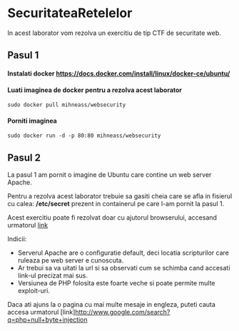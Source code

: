 # SecuritateaRetelelor

In acest laborator vom rezolva un exercitiu de tip CTF de securitate web.

## Pasul 1
#### Instalati docker https://docs.docker.com/install/linux/docker-ce/ubuntu/
#### Luati imaginea de docker pentru a rezolva acest laborator
```
sudo docker pull mihneass/websecurity
```
#### Porniti imaginea
```
sudo docker run -d -p 80:80 mihneass/websecurity
```

## Pasul 2
La pasul 1 am pornit o imagine de Ubuntu care contine un web server Apache.

Pentru a rezolva acest laborator trebuie sa gasiti cheia care se afla in fisierul cu calea: **/etc/secret** prezent in containerul pe care l-am pornit la pasul 1.

Acest exercitiu poate fi rezolvat doar cu ajutorul browserului, accesand urmatorul [link](http://localhost)

Indicii:
* Serverul Apache are o configuratie default, deci locatia scripturilor care ruleaza pe web server e cunoscuta. 
* Ar trebui sa va uitati la url si sa observati cum se schimba cand accesati link-ul precizat mai sus. 
* Versiunea de PHP folosita este foarte veche si poate permite multe exploit-uri.

Daca ati ajuns la o pagina cu mai multe mesaje in engleza, puteti cauta accesa urmatorul [link]http://www.google.com/search?q=php+null+byte+injection
